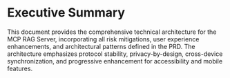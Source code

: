 # Executive Summary

This document provides the comprehensive technical architecture for the MCP RAG Server, incorporating all risk mitigations, user experience enhancements, and architectural patterns defined in the PRD. The architecture emphasizes protocol stability, privacy-by-design, cross-device synchronization, and progressive enhancement for accessibility and mobile features.
